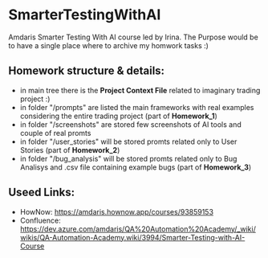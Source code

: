 # SmarterTestingWithAI
Amdaris Smarter Testing With AI course led by Irina. The Purpose would be to have a single place where to archive my homwork tasks :)


## Homework structure & details:
* in main tree there is the **Project Context File** related to imaginary trading project :)
* in folder "/prompts" are listed the main frameworks with real examples considering the entire trading project (part of **Homework_1**)
* in folder "/screenshots" are stored few screenshots of AI tools and couple of real promts
* in folder "/user_stories" will be stored promts related only to User Stories  (part of **Homework_2**)
* in folder "/bug_analysis" will be stored promts related only to Bug Analisys and .csv file containing example bugs (part of **Homework_3**) 


## Useed Links:
* HowNow: https://amdaris.hownow.app/courses/93859153
* Confluence: https://dev.azure.com/amdaris/QA%20Automation%20Academy/_wiki/wikis/QA-Automation-Academy.wiki/3994/Smarter-Testing-with-AI-Course
